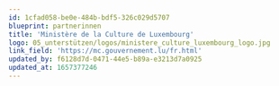 ```yaml
---
id: 1cfad058-be0e-484b-bdf5-326c029d5707
blueprint: partnerinnen
title: 'Ministère de la Culture de Luxembourg'
logo: 05_unterstützen/logos/ministere_culture_luxembourg_logo.jpg
link_field: 'https://mc.gouvernement.lu/fr.html'
updated_by: f6128d7d-0471-44e5-b89a-e3213d7a0925
updated_at: 1657377246
---
```


